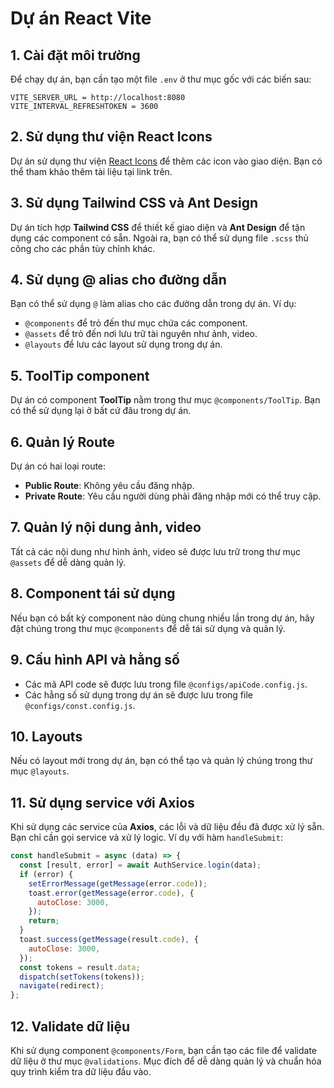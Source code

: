 # Dự án React Vite

## 1. Cài đặt môi trường

Để chạy dự án, bạn cần tạo một file `.env` ở thư mục gốc với các biến sau:

```env
VITE_SERVER_URL = http://localhost:8080
VITE_INTERVAL_REFRESHTOKEN = 3600
```

## 2. Sử dụng thư viện React Icons

Dự án sử dụng thư viện [React Icons](https://react-icons.github.io/react-icons/) để thêm các icon vào giao diện. Bạn có thể tham khảo thêm tài liệu tại link trên.

## 3. Sử dụng Tailwind CSS và Ant Design

Dự án tích hợp **Tailwind CSS** để thiết kế giao diện và **Ant Design** để tận dụng các component có sẵn. Ngoài ra, bạn có thể sử dụng file `.scss` thủ công cho các phần tùy chỉnh khác.

## 4. Sử dụng @ alias cho đường dẫn

Bạn có thể sử dụng `@` làm alias cho các đường dẫn trong dự án. Ví dụ:

- `@components` để trỏ đến thư mục chứa các component.
- `@assets` để trỏ đến nơi lưu trữ tài nguyên như ảnh, video.
- `@layouts` để lưu các layout sử dụng trong dự án.

## 5. ToolTip component

Dự án có component **ToolTip** nằm trong thư mục `@components/ToolTip`. Bạn có thể sử dụng lại ở bất cứ đâu trong dự án.

## 6. Quản lý Route

Dự án có hai loại route:

- **Public Route**: Không yêu cầu đăng nhập.
- **Private Route**: Yêu cầu người dùng phải đăng nhập mới có thể truy cập.

## 7. Quản lý nội dung ảnh, video

Tất cả các nội dung như hình ảnh, video sẽ được lưu trữ trong thư mục `@assets` để dễ dàng quản lý.

## 8. Component tái sử dụng

Nếu bạn có bất kỳ component nào dùng chung nhiều lần trong dự án, hãy đặt chúng trong thư mục `@components` để dễ tái sử dụng và quản lý.

## 9. Cấu hình API và hằng số

- Các mã API code sẽ được lưu trong file `@configs/apiCode.config.js`.
- Các hằng số sử dụng trong dự án sẽ được lưu trong file `@configs/const.config.js`.

## 10. Layouts

Nếu có layout mới trong dự án, bạn có thể tạo và quản lý chúng trong thư mục `@layouts`.

## 11. Sử dụng service với Axios

Khi sử dụng các service của **Axios**, các lỗi và dữ liệu đều đã được xử lý sẵn. Bạn chỉ cần gọi service và xử lý logic. Ví dụ với hàm `handleSubmit`:

```js
const handleSubmit = async (data) => {
  const [result, error] = await AuthService.login(data);
  if (error) {
    setErrorMessage(getMessage(error.code));
    toast.error(getMessage(error.code), {
      autoClose: 3000,
    });
    return;
  }
  toast.success(getMessage(result.code), {
    autoClose: 3000,
  });
  const tokens = result.data;
  dispatch(setTokens(tokens));
  navigate(redirect);
};
```

## 12. Validate dữ liệu

Khi sử dụng component `@components/Form`, bạn cần tạo các file để validate dữ liệu ở thư mục `@validations`. Mục đích để dễ dàng quản lý và chuẩn hóa quy trình kiểm tra dữ liệu đầu vào.
